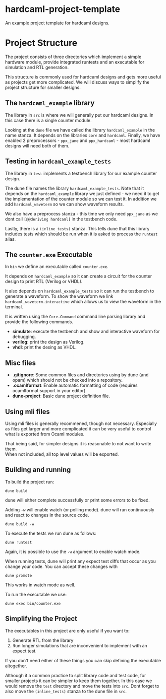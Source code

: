 # hardcaml-project-template

An example project template for hardcaml designs.  

# Project Structure

The project consists of three directories which implement a simple hardware 
module, provide integrated runtests and an executable for simulation and RTL 
generation.

This structure is commonly used for hardcaml designs and gets more useful as 
projects get more complicated.  We will discuss ways to simplify the project 
structure for smaller designs.

## The `hardcaml_example` library

The library in `src` is where we will generally put our hardcaml designs.  In this 
case there is a single counter module.

Looking at the `dune` file we have called the library `hardcaml_example` in the 
name stanza.  It depends on the libraries `core` and `hardcaml`.  Finally, we have 
enabled 2 preprocessors - `ppx_jane` and `ppx_hardcaml` - most hardcaml designs 
will need both of them.

## Testing in `hardcaml_example_tests`

The library in `test` implements a testbench library for our example counter design.

The dune file names the library `hardcaml_example_tests`.  Note that it depends on 
the `hardcaml_example` library we just defined - we need it to get the implementation 
of the counter module so we can test it.  In addition we add `hardcaml_waveterm` so 
we can show waveform results.

We also have a preprocess stanza - this time we only need `ppx_jane` as we dont 
call `[@@deriving hardcaml]` in the testbench code.

Lastly, there is a `(inline_tests)` stanza.  This tells dune that this library 
includes tests which should be run when it is asked to process the `runtest` 
alias.

## The `counter.exe` Executable

In `bin` we define an executable called `counter.exe`.

It depends on `hardcaml_example` so it can create a circuit for the counter design to 
print RTL (Verilog or VHDL).

It also depends on `hardcaml_example_tests` so it can run the testbench to generate a 
waveform.  To show the waveform we link `hardcaml_waveterm.interactive` which allows
us to view the waveform in the terminal.

It is written using the `Core.Command` command line parsing library and provide the 
following commands.

- **simulate**: execute the testbench and show and interactive waveform for debugging.
- **verilog**: print the design as Verilog.
- **vhdl**: print the desing as VHDL.

## Misc files

- **.gitignore**: Some common files and directories using by dune (and opam) which 
  should not be checked into a repository.
- **.ocamlformat**: Enable automatic formatting of code (requires ocamlformat support 
  in your editor).
- **dune-project**: Basic dune project definition file.

## Using mli files

Using mli files is generally recommened, though not necessary.  Especially as files 
get larger and more complicated it can be very useful to control what is exported 
from Ocaml modules.

That being said, for simpler designs it is reasonable to not want to write them.  
When not included, all top level values will be exported.

## Building and running

To build the project run:

```
dune build
```

dune will either complete successfully or print some errors to be fixed.

Adding `-w` will enable watch (or polling mode).  dune will run continuously and
react to changes in the source code.

```
dune build -w
```

To execute the tests we run dune as follows:

```
dune runtest
```

Again, it is possible to use the `-w` argument to enable watch mode.

When running tests, dune will print any expect test diffs that occur as you change 
your code.  You can accept these changes with

```
dune promote
```

This works in watch mode as well.

To run the executable we use:

```
dune exec bin/counter.exe
```

## Simplifying the Project

The executables in this project are only useful if you want to:

1. Generate RTL from the library
2. Run longer simulations that are inconvenient to implement with an expect test.

If you don't need either of these things you can skip defining the executable
altogether.

Although it a common practice to split library code and test code, for smaller
projects it can be simpler to keep them together.  In this case we would
remove the `test` directory and move the tests into `src`.  Dont forget to also
move the `(inline_tests)` stanza to the dune file in `src`.